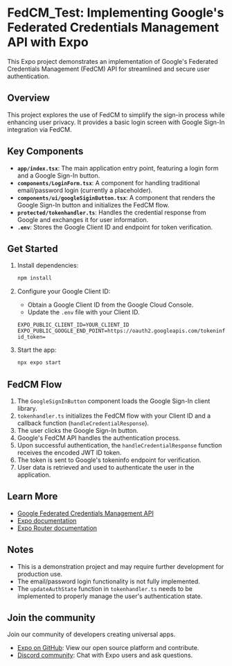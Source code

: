 # FedCM_Test: Implementing Google's Federated Credentials Management API with Expo

This Expo project demonstrates an implementation of Google's Federated Credentials Management (FedCM) API for streamlined and secure user authentication.

## Overview

This project explores the use of FedCM to simplify the sign-in process while enhancing user privacy. It provides a basic login screen with Google Sign-In integration via FedCM.

## Key Components

-   **`app/index.tsx`**: The main application entry point, featuring a login form and a Google Sign-In button.
-   **`components/LoginForm.tsx`**: A component for handling traditional email/password login (currently a placeholder).
-   **`components/ui/googleSiginButton.tsx`**: A component that renders the Google Sign-In button and initializes the FedCM flow.
-   **`protected/tokenhandler.ts`**: Handles the credential response from Google and exchanges it for user information.
-   **`.env`**: Stores the Google Client ID and endpoint for token verification.

## Get Started

1.  Install dependencies:

    ```bash
    npm install
    ```

2.  Configure your Google Client ID:

    *   Obtain a Google Client ID from the Google Cloud Console.
    *   Update the `.env` file with your Client ID.

    ```
    EXPO_PUBLIC_CLIENT_ID=YOUR_CLIENT_ID
    EXPO_PUBLIC_GOOGLE_END_POINT=https://oauth2.googleapis.com/tokeninfo?id_token=
    ```

3.  Start the app:

    ```bash
    npx expo start
    ```

## FedCM Flow

1.  The `GoogleSignInButton` component loads the Google Sign-In client library.
2.  `tokenhandler.ts` initializes the FedCM flow with your Client ID and a callback function (`handleCredentialResponse`).
3.  The user clicks the Google Sign-In button.
4.  Google's FedCM API handles the authentication process.
5.  Upon successful authentication, the `handleCredentialResponse` function receives the encoded JWT ID token.
6.  The token is sent to Google's tokeninfo endpoint for verification.
7.  User data is retrieved and used to authenticate the user in the application.

## Learn More

-   [Google Federated Credentials Management API](https://developers.google.com/identity/fedcm)
-   [Expo documentation](https://docs.expo.dev/)
-   [Expo Router documentation](https://docs.expo.dev/router/)

## Notes

-   This is a demonstration project and may require further development for production use.
-   The email/password login functionality is not fully implemented.
-   The `updateAuthState` function in `tokenhandler.ts` needs to be implemented to properly manage the user's authentication state.

## Join the community

Join our community of developers creating universal apps.

- [Expo on GitHub](https://github.com/expo/expo): View our open source platform and contribute.
- [Discord community](https://chat.expo.dev): Chat with Expo users and ask questions.
